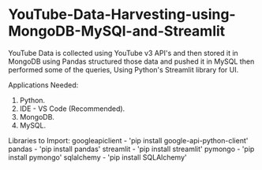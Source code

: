 # YouTube-Data-Harvesting-using-MongoDB-MySQl-and-Streamlit
YouTube Data is collected using YouTube v3 API's and then stored it in MongoDB using Pandas structured those data and pushed it in MySQL then performed some of the queries, Using Python's Streamlit library for UI.

Applications Needed:
1. Python.
2. IDE - VS Code (Recommended).
3. MongoDB.
4. MySQL.

Libraries to Import:
googleapiclient - 'pip install google-api-python-client'
pandas - 'pip install pandas'
streamlit - 'pip install streamlit'
pymongo - 'pip install pymongo'
sqlalchemy - 'pip install SQLAlchemy'



